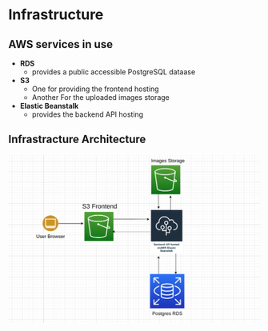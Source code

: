 # Infrastructure

## AWS services in use

- **RDS**
  - provides a public accessible PostgreSQL dataase
- **S3**
  - One for providing the frontend hosting
  - Another For the uploaded images storage
- **Elastic Beanstalk**
  - provides the backend API hosting

## Infrastracture Architecture

![Infrastructure Schema](./images/architecture.png)
